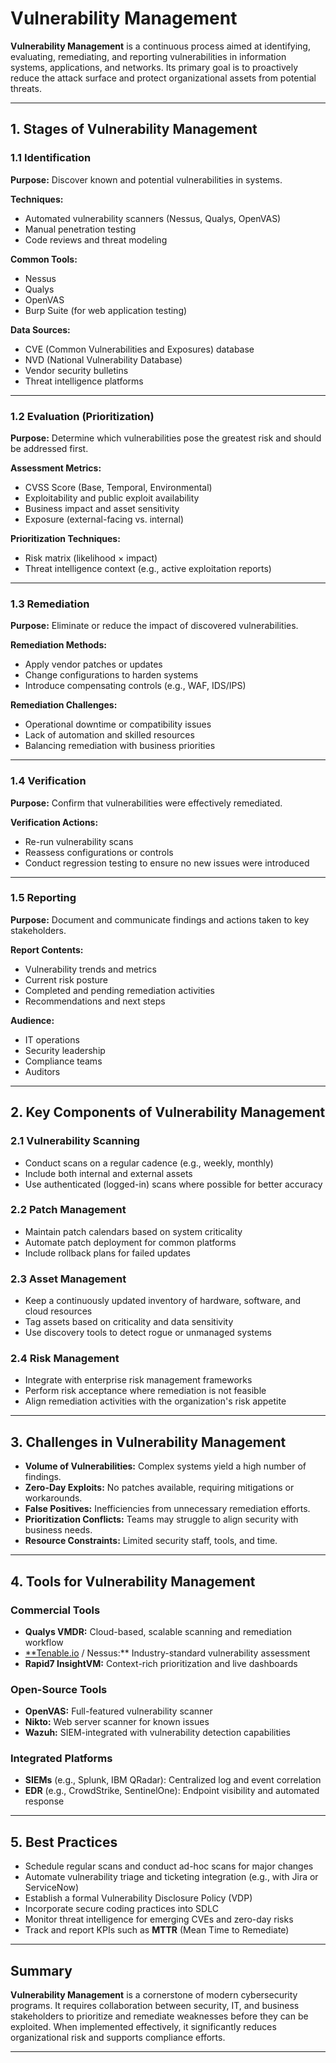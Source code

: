# Vulnerability Management

**Vulnerability Management** is a continuous process aimed at identifying, evaluating, remediating, and reporting vulnerabilities in information systems, applications, and networks. Its primary goal is to proactively reduce the attack surface and protect organizational assets from potential threats.

---

## 1. Stages of Vulnerability Management

### 1.1 Identification

**Purpose:** Discover known and potential vulnerabilities in systems.

**Techniques:**

- Automated vulnerability scanners (Nessus, Qualys, OpenVAS)
- Manual penetration testing
- Code reviews and threat modeling

**Common Tools:**

- Nessus
- Qualys
- OpenVAS
- Burp Suite (for web application testing)

**Data Sources:**

- CVE (Common Vulnerabilities and Exposures) database
- NVD (National Vulnerability Database)
- Vendor security bulletins
- Threat intelligence platforms

---

### 1.2 Evaluation (Prioritization)

**Purpose:** Determine which vulnerabilities pose the greatest risk and should be addressed first.

**Assessment Metrics:**

- CVSS Score (Base, Temporal, Environmental)
- Exploitability and public exploit availability
- Business impact and asset sensitivity
- Exposure (external-facing vs. internal)

**Prioritization Techniques:**

- Risk matrix (likelihood × impact)
- Threat intelligence context (e.g., active exploitation reports)

---

### 1.3 Remediation

**Purpose:** Eliminate or reduce the impact of discovered vulnerabilities.

**Remediation Methods:**

- Apply vendor patches or updates
- Change configurations to harden systems
- Introduce compensating controls (e.g., WAF, IDS/IPS)

**Remediation Challenges:**

- Operational downtime or compatibility issues
- Lack of automation and skilled resources
- Balancing remediation with business priorities

---

### 1.4 Verification

**Purpose:** Confirm that vulnerabilities were effectively remediated.

**Verification Actions:**

- Re-run vulnerability scans
- Reassess configurations or controls
- Conduct regression testing to ensure no new issues were introduced

---

### 1.5 Reporting

**Purpose:** Document and communicate findings and actions taken to key stakeholders.

**Report Contents:**

- Vulnerability trends and metrics
- Current risk posture
- Completed and pending remediation activities
- Recommendations and next steps

**Audience:**

- IT operations
- Security leadership
- Compliance teams
- Auditors

---

## 2. Key Components of Vulnerability Management

### 2.1 Vulnerability Scanning

- Conduct scans on a regular cadence (e.g., weekly, monthly)
- Include both internal and external assets
- Use authenticated (logged-in) scans where possible for better accuracy

### 2.2 Patch Management

- Maintain patch calendars based on system criticality
- Automate patch deployment for common platforms
- Include rollback plans for failed updates

### 2.3 Asset Management

- Keep a continuously updated inventory of hardware, software, and cloud resources
- Tag assets based on criticality and data sensitivity
- Use discovery tools to detect rogue or unmanaged systems

### 2.4 Risk Management

- Integrate with enterprise risk management frameworks
- Perform risk acceptance where remediation is not feasible
- Align remediation activities with the organization's risk appetite

---

## 3. Challenges in Vulnerability Management

- **Volume of Vulnerabilities:** Complex systems yield a high number of findings.
- **Zero-Day Exploits:** No patches available, requiring mitigations or workarounds.
- **False Positives:** Inefficiencies from unnecessary remediation efforts.
- **Prioritization Conflicts:** Teams may struggle to align security with business needs.
- **Resource Constraints:** Limited security staff, tools, and time.

---

## 4. Tools for Vulnerability Management

### Commercial Tools

- **Qualys VMDR:** Cloud-based, scalable scanning and remediation workflow
- [**Tenable.io](http://tenable.io/) / Nessus:** Industry-standard vulnerability assessment
- **Rapid7 InsightVM:** Context-rich prioritization and live dashboards

### Open-Source Tools

- **OpenVAS:** Full-featured vulnerability scanner
- **Nikto:** Web server scanner for known issues
- **Wazuh:** SIEM-integrated with vulnerability detection capabilities

### Integrated Platforms

- **SIEMs** (e.g., Splunk, IBM QRadar): Centralized log and event correlation
- **EDR** (e.g., CrowdStrike, SentinelOne): Endpoint visibility and automated response

---

## 5. Best Practices

- Schedule regular scans and conduct ad-hoc scans for major changes
- Automate vulnerability triage and ticketing integration (e.g., with Jira or ServiceNow)
- Establish a formal Vulnerability Disclosure Policy (VDP)
- Incorporate secure coding practices into SDLC
- Monitor threat intelligence for emerging CVEs and zero-day risks
- Track and report KPIs such as **MTTR** (Mean Time to Remediate)

---

## Summary

**Vulnerability Management** is a cornerstone of modern cybersecurity programs. It requires collaboration between security, IT, and business stakeholders to prioritize and remediate weaknesses before they can be exploited. When implemented effectively, it significantly reduces organizational risk and supports compliance efforts.

---
